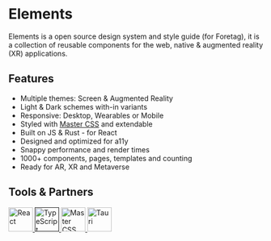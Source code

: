 
# Elements

Elements is a open source design system and style guide (for Foretag), it is a collection of reusable components for the web, native  & augmented reality (XR) applications.

## Features

- Multiple themes: Screen & Augmented Reality
- Light & Dark schemes with-in variants
- Responsive: Desktop, Wearables or Mobile
- Styled with [Master CSS](https://styles.master.co/) and extendable
- Built on JS & Rust - for React
- Designed and optimized for a11y
- Snappy performance and render times
- 1000+ components, pages, templates and counting
- Ready for AR, XR and Metaverse

## Tools & Partners

<a href='https://reactjs.org/?partner=foretag' target='_blank'>
	<img
		alt='React'
		src='https://img.stackshare.io/service/1020/OYIaJ1KK.png' 
		height='48'
	/>
</a>

<a href='' target='_blank'>
	<img 
		alt='TypeScript'
		src='https://img.stackshare.io/service/1612/bynNY5dJ.jpg'
		height='48'
	/>
</a>

<a href='https://styles.master.co/?partner=foretag' target='_blank'>
	<img
		alt='Master CSS'
		src='https://img.stackshare.io/service/40622/default_72e5c614e3ee0663799271b19281ec45c7b2dd8a.jpg' 
		height='48'
	/>
</a>

<a href='https://tauri.app/?partner=foretag' target='_blank'>
	<img 
		alt='Tauri'
		src='https://img.stackshare.io/service/25385/default_ee70e99996d561329cdebbbe31cc780b8936c862.png'
		height='48'
	/>
</a>
